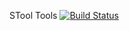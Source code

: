 STool Tools
[![Build Status](https://travis-ci.org/smialy/stool.svg?branch=master)](https://travis-ci.org/smialy/stool)